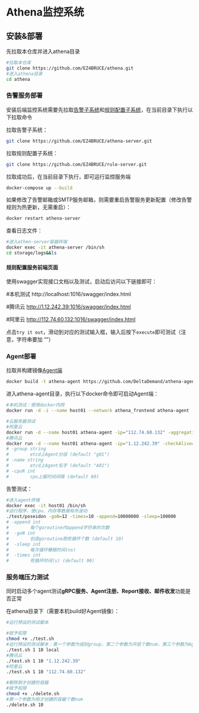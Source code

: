 # Athena监控系统



## 安装&部署

先拉取本仓库并进入athena目录

```bash
#拉取本仓库
git clone https://github.com/EZ4BRUCE/athena.git
#进入athena目录
cd athena
```



### 告警服务部署

安装后端监控系统需要先拉取[告警子系统](https://github.com/EZ4BRUCE/athena-server)和[规则配置子系统](https://github.com/EZ4BRUCE/rule-server)，在当前目录下执行以下拉取命令

拉取告警子系统：

```bash
git clone https://github.com/EZ4BRUCE/athena-server.git
```

拉取规则配置子系统：

```bash
git clone https://github.com/EZ4BRUCE/rule-server.git
```

拉取成功后，在当前目录下执行，即可运行监控服务端

```bash
docker-compose up --build
```

如果修改了告警邮箱或SMTP服务邮箱，则需要重启告警服务更新配置（修改告警规则为热更新，无需重启）：

```bash
docker restart athena-server
```

查看日志文件：

```bash
#进入athen-server容器终端
docker exec -it athena-server /bin/sh
cd storage/logs&&ls
```



#### 规则配置服务前端页面

使用swagger实现接口文档以及测试，启动后访问以下链接即可：

#本机测试
http://localhost:1016/swagger/index.html

#腾讯云
http://1.12.242.39:1016/swagger/index.html

#阿里云
http://112.74.60.132:1016/swagger/index.html

点击`try it out`，滑动到对应的测试输入框，输入后按下`execute`即可测试（注意，字符串要加 “”）



### Agent部署

拉取并构建镜像[Agent端](https://github.com/DeltaDemand/athena-agent)

```bash
docker build -t athena-agent https://github.com/DeltaDemand/athena-agent.git#main
```

进入athena-agent目录，执行以下docker命令即可启动Agent端：

```bash
#本机测试：使用docker内网
docker run -d -i --name host01 --network athena_frontend athena-agent -aggregationTime=5 -checkAlive=30 -cpuR=10 -memR=10 -diskR=10 -cpu_memR=10 -group=group01 -name=agent01

#云服务器测试
#阿里云
docker run -d --name host01 athena-agent -ip="112.74.60.132" -aggregationTime=5 -checkAlive=30 -cpuR=10 -memR=10 -diskR=10 -cpu_memR=10 -group=group01 -name=agent01
#腾讯云
docker run -d --name host01 athena-agent -ip="1.12.242.39" -checkAlive=30 -cpuR=10 -memR=10 -diskR=10 -cpu_memR=10 -group=group01 -name=agent01
# -group string
#        etcd上Agent分组 (default "g01")
# -name string
#        etcd上Agent名字 (default "A01")
# -cpuR int
#        cpu上报时间间隔 (default 60)
```

告警测试：

```bash
#进入agent终端
docker exec -it host01 /bin/sh
#运行程序，使cpu、内存等数据有所波动
./test/poseidon -goN=12 -times=10 -append=10000000 -sleep=100000
# -append int                                 
#        每个goroutine内append字符串的次数     
#  -goN int                                    
#        创造goroutine跑死循环个数 (default 10)
#  -sleep int                                  
#        每次循环睡眠时间(ns)                  
#  -times int                                  
#        死循环时间(s) (default 90) 
```



### 服务端压力测试

同时启动多个agent测试**gRPC服务、Agent注册、Report接收、邮件收发**功能是否正常

在athena目录下（需要本机build好Agent镜像）：

```bash
#运行预设的测试脚本

#赋予权限
chmod +x ./test.sh
#运行预设的测试脚本：第一个参数为组别group，第二个参数为开启个数num，第三个参数为Agent要连接的服务器
./test.sh 1 10 local
#腾讯云
./test.sh 1 10 "1.12.242.39"
#阿里云
./test.sh 1 10 "112.74.60.132"

#删除刚才创建的容器
#赋予权限
chmod +x ./delete.sh
#第一个参数为刚才创建的容器个数num
./delete.sh 10
```

